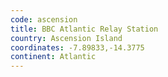 ```yaml
---
code: ascension
title: BBC Atlantic Relay Station
country: Ascension Island
coordinates: -7.89833,-14.3775
continent: Atlantic
---
```

